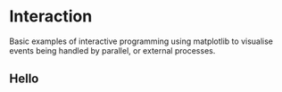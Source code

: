 # Interaction

Basic examples of interactive programming using matplotlib to visualise events being handled by parallel, or external processes.
## Hello
